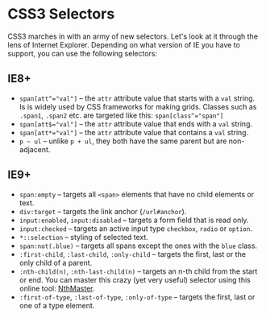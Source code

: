 CSS3 Selectors
==============

CSS3 marches in with an army of new selectors. Let's look at it through the lens
of Internet Explorer. Depending on what version of IE you have to support, you
can use the following selectors:

IE8+
----

-   `span[att^="val"]` – the `attr` attribute value that starts with a `val`
    string. Is is widely used by CSS frameworks for making grids. Classes such
    as `.span1`, `.span2` etc. are targeted like this: `span[class^="span"]`
-   `span[att$="val"]` – the `attr` attribute value that ends with a `val`
    string.
-   `span[att*="val"]` – the `attr` attribute value that contains a `val`
    string.
-   `p ~ ul` – unlike `p + ul`, they both have the same parent but are
    non-adjacent.

IE9+
----

-   `span:empty` – targets all `<span>` elements that have no child elements or
    text.
-   `div:target` – targets the link anchor (`/url#anchor`).
-   `input:enabled`, `input:disabled` – targets a form field that is read only.
-   `input:checked` – targets an active input type `checkbox`, `radio` or
    `option`.
-   `*::selection` – styling of selected text.
-   `span:not(.blue)` – targets all spans except the ones with the `blue` class.
-   `:first-child`, `:last-child`, `:only-child` – targets the first, last or
    the only child of a parent.
-   `:nth-child(n)`, `:nth-last-child(n)` – targets an n-th child from the start
    or end. You can master this crazy (yet very useful) selector using this
    online tool: [NthMaster](http://nthmaster.com/).
-   `:first-of-type`, `:last-of-type`, `:only-of-type` – targets the first, last
    or one of a type element.
